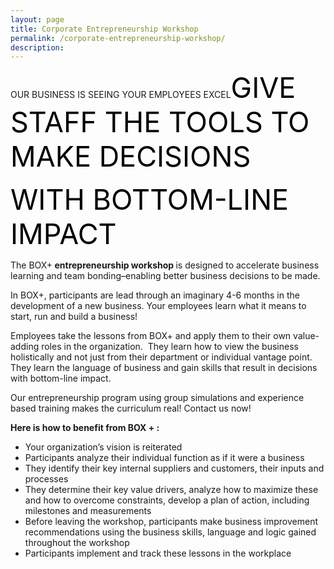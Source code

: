 ```yaml
---
layout: page
title: Corporate Entrepreneurship Workshop
permalink: /corporate-entrepreneurship-workshop/
description:
---
```

OUR BUSINESS IS SEEING YOUR EMPLOYEES EXCEL<span style="color: #000; font-size: 45px;">GIVE STAFF THE TOOLS TO MAKE DECISIONS </span>

<span style="color: #000; font-size: 45px;">WITH BOTTOM-LINE IMPACT</span>
<p style="text-align: left;">The BOX+<strong> entrepreneurship workshop </strong>is designed to accelerate business learning and team bonding–enabling better business decisions to be made.</p>
<p style="text-align: left;">In BOX+, participants are lead through an imaginary 4-6 months in the development of a new business. Your employees learn what it means to start, run and build a business!</p>
<p style="text-align: left;">Employees take the lessons from BOX+ and apply them to their own value-adding roles in the organization.  They learn how to view the business holistically and not just from their department or individual vantage point. They learn the language of business and gain skills that result in decisions with bottom-line impact.</p>
<p style="text-align: left;">Our entrepreneurship program using group simulations and experience based training makes the curriculum real! Contact us now!</p>
<p style="text-align: left;"><strong>Here is how to benefit from BOX + :</strong></p>

<ul>
 	<li style="text-align: left;">Your organization’s vision is reiterated</li>
 	<li style="text-align: left;">Participants analyze their individual function as if it were a business</li>
 	<li style="text-align: left;">They identify their key internal suppliers and customers, their inputs and processes</li>
 	<li style="text-align: left;">They determine their key value drivers, analyze how to maximize these and how to overcome constraints, develop a plan of action, including milestones and measurements</li>
 	<li style="text-align: left;">Before leaving the workshop, participants make business improvement recommendations using the business skills, language and logic gained throughout the workshop</li>
 	<li style="text-align: left;">Participants implement and track these lessons in the workplace</li>
</ul>
<style>div.wpforms-container-full .wpforms-form input, div.wpforms-container-full .wpforms-form button, div.wpforms-container-full .wpforms-form .wpforms-page-button{background:#000!important;}</style>


